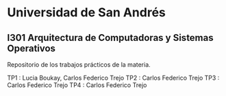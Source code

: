 # Universidad de San Andrés

## I301 Arquitectura de Computadoras y Sistemas Operativos
Repositorio de los trabajos prácticos de la materia.

TP1 : Lucia Boukay, Carlos Federico Trejo
TP2 : Carlos Federico Trejo
TP3 : Carlos Federico Trejo
TP4 : Carlos Federico Trejo
